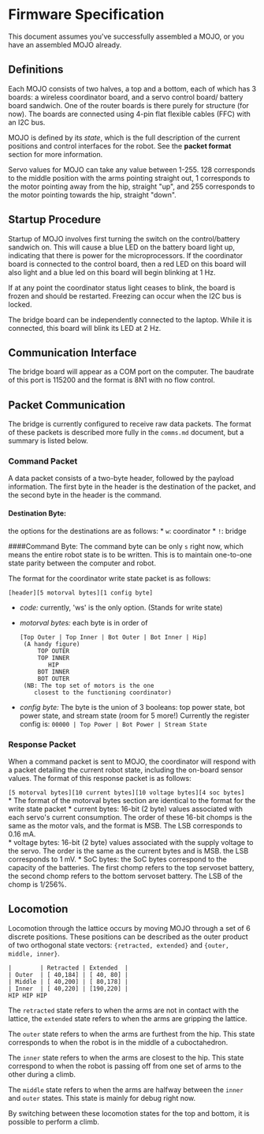 # Firmware Specification

This document assumes you've successfully assembled a MOJO, or you have an assembled MOJO already.

## Definitions
Each MOJO consists of two halves, a top and a bottom, each of which has 3 boards: a wireless coordinator board, and a servo control board/ battery board sandwich. One of the router boards is there purely for structure (for now). The boards are connected using 4-pin flat flexible cables (FFC) with an I2C bus. 

MOJO is defined by its *state*, which is the full description of the current positions and control interfaces for the robot. See the **packet format** section for more information.

Servo values for MOJO can take any value between 1-255. 128 corresponds to the middle position with the arms pointing straight out, 1 corresponds to the motor pointing away from the hip, straight "up", and 255 corresponds to the motor pointing towards the hip, straight "down".

## Startup Procedure

Startup of MOJO involves first turning the switch on the control/battery sandwich on. This will cause a blue LED on the battery board light up, indicating that there is power for the microprocessors. If the coordinator board is connected to the control board, then a red LED on this board will also light and a blue led on this board will begin blinking at 1 Hz. 

If at any point the coordinator status light ceases to blink, the board is frozen and should be restarted. Freezing can occur when the I2C bus is locked. 

The bridge board can be independently connected to the laptop. While it is connected, this board will blink its LED at 2 Hz.

## Communication Interface
The bridge board will appear as a COM port on the computer. The baudrate of this port is 115200 and the format is 8N1 with no flow control.

## Packet Communication

The bridge is currently configured to receive raw data packets. The format of these packets is described more fully in the `comms.md` document, but a summary is listed below. 

### Command Packet

A data packet consists of a two-byte header, followed by the payload information. The first byte in the header is the destination of the packet, and the second byte in the header is the command.

#### Destination Byte: 
the options for the destinations are as follows:
	* `w`: coordinator
	* `!`: bridge

####Command Byte: 
The command byte can be only `s` right now, which means the entire robot state is to be written. This is to maintain one-to-one state parity between the computer and robot.

The format for the coordinator write state packet is as follows:

`[header][5 motorval bytes][1 config byte]`
 * *code:* currently, 'ws' is the only option. (Stands for write state)
 * *motorval bytes:* each byte is in order of  

    ``` 
    [Top Outer | Top Inner | Bot Outer | Bot Inner | Hip]  
     (A handy figure)  
         TOP OUTER  
         TOP INNER  
            HIP  
         BOT INNER  
         BOT OUTER  
     (NB: The top set of motors is the one 
        closest to the functioning coordinator)
    ```

 * *config byte:* The byte is the union of 3 booleans: top power state, bot power state, and stream state (room for 5 more!) Currently the register config is:
    `00000 | Top Power | Bot Power | Stream State`

### Response Packet

When a command packet is sent to MOJO, the coordinator will respond with a packet detailing the current robot state, including the on-board sensor values. The format of this response packet is as follows:

`[5 motorval bytes][10 current bytes][10 voltage bytes][4 soc bytes]`  
    * The format of the motorval bytes section are identical to the format for the write state packet
    * current bytes: 16-bit (2 byte) values associated with each servo's current consumption. The order of these 16-bit chomps is the same as the motor vals, and the format is MSB. The LSB corresponds to 0.16 mA.  
    * voltage bytes: 16-bit (2 byte) values associated with the supply voltage to the servo. The order is the same as the current bytes and is MSB. the LSB corresponds to 1 mV. 
    * SoC bytes: the SoC bytes correspond to the capacity of the batteries. The first chomp refers to the top servoset battery, the second chomp refers to the bottom servoset battery. The LSB of the chomp is 1/256%. 

## Locomotion

Locomotion through the lattice occurs by moving MOJO through a set of 6 discrete positions. These positions can be described as the outer product of two orthogonal state vectors: `{retracted, extended}` and `{outer, middle, inner}`.

    |        | Retracted | Extended  |
    | Outer  | [ 40,184] | [ 40, 80] |
    | Middle | [ 40,200] | [ 80,178] |
    | Inner  | [ 40,220] | [190,220] |
    HIP HIP HIP

The `retracted` state refers to when the arms are not in contact with the lattice, the `extended` state refers to when the arms are gripping the lattice.

The `outer` state refers to when the arms are furthest from the hip. This state corresponds to when the robot is in the middle of a cuboctahedron.

The `inner` state refers to when the arms are closest to the hip. This state correspond to when the robot is passing off from one set of arms to the other during a climb.

The `middle` state refers to when the arms are halfway between the `inner` and `outer` states. This state is mainly for debug right now.

By switching between these locomotion states for the top and bottom, it is possible to perform a climb. 


